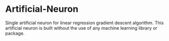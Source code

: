 # Artificial-Neuron
Single artificial neuron for linear regression gradient descent algorithm. This artificial neuron is built without the use of any machine learning library or package. 
